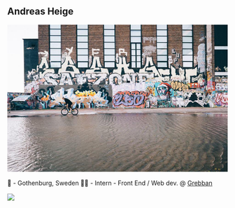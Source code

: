 ## Andreas Heige
![header-image](https://github.com/andreasheige/andreasheige/blob/master/header-image.jpg?raw=true)

📍 - Gothenburg, Sweden
👨‍💻 - Intern - Front End / Web dev. @ [Grebban](https://grebban.com)

<img align="center" src="https://github-readme-stats.vercel.app/api/?username=andreasheige&theme=dracula" />
